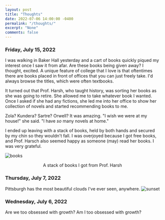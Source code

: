 ```yaml
---
layout: post
title: "Thoughts"
date: 2022-07-06 14:00:00 -0400
permalink: "/thoughts/"
excerpt: "None"
comments: false
---
```

### Friday, July 15, 2022
I was walking in Baker Hall yesterday and a cart of books quickly piqued my interest once I saw it from afar. Are these books being given away? I thought, excited. A unique feature of college that I love is that oftentimes there are books placed in front of offices that you can just freely take. I'd always browse the titles, which were often textbooks. 

It turned out that Prof. Harsh, who taught history, was sorting her books as she was going to retire. She allowed me to take whatever book I wanted. Once I asked if she had any fictions, she led me into her office to show her collection of novels and started recommending books to me. 

Zola? Kundera? Sartre? Orwell? It was amazing. "I wish we were at my house!" she said. "I have <i>so</i> many novels at home."

I ended up leaving with a stack of books, held by both hands and secured by my chin so they wouldn't fall. I was overjoyed because I got free books, and Prof. Harsch also seemed happy as someone (may) read her books. I was very grateful. 

![books](/assets/img/books.jpg)
<p style="text-align: center"> 
A stack of books I got from Prof. Harsh </p>


### Thursday, July 7, 2022
Pittsburgh has the most beautiful clouds I've ever seen, anywhere. 
![sunset](/assets/img/sunset.jpg)

### Wednesday, July 6, 2022
Are we too obsessed with growth? Am I too obsessed with growth?



